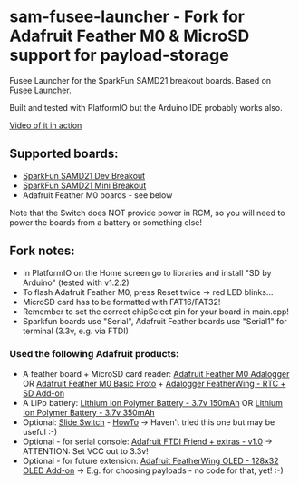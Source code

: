 # sam-fusee-launcher - Fork for Adafruit Feather M0 & MicroSD support for payload-storage
Fusee Launcher for the SparkFun SAMD21 breakout boards. Based on [Fusee Launcher](https://github.com/reswitched/fusee-launcher).

Built and tested with PlatformIO but the Arduino IDE probably works also.

[Video of it in action](https://i.imgur.com/sbv75wV.mp4)

## Supported boards:
- [SparkFun SAMD21 Dev Breakout](https://www.sparkfun.com/products/13672)
- [SparkFun SAMD21 Mini Breakout](https://www.sparkfun.com/products/13664)
- Adafruit Feather M0 boards - see below

Note that the Switch does NOT provide power in RCM, so you will need to power the boards from a battery or something else!

## Fork notes:
- In PlatformIO on the Home screen go to libraries and install "SD by Arduino" (tested with v1.2.2)
- To flash Adafruit Feather M0, press Reset twice -> red LED blinks...
- MicroSD card has to be formatted with FAT16/FAT32!
- Remember to set the correct chipSelect pin for your board in main.cpp! 
- Sparkfun boards use "Serial", Adafruit Feather boards use "Serial1" for terminal (3.3v, e.g. via FTDI)

### Used the following Adafruit products:
- A feather board + MicroSD card reader: [Adafruit Feather M0 Adalogger](https://www.adafruit.com/product/2796) OR [Adafruit Feather M0 Basic Proto](https://www.adafruit.com/product/2772) + [Adalogger FeatherWing - RTC + SD Add-on](https://www.adafruit.com/product/2922)
- A LiPo battery: [Lithium Ion Polymer Battery - 3.7v 150mAh](https://www.adafruit.com/product/1317) OR [Lithium Ion Polymer Battery - 3.7v 350mAh](https://www.adafruit.com/product/2750)
- Optional: [Slide Switch](https://www.adafruit.com/product/805) - [HowTo](https://io.adafruit.com/blog/tip/2016/12/14/feather-power-switch/) -> Haven't tried this one but may be useful :-)
- Optional - for serial console: [Adafruit FTDI Friend + extras - v1.0](https://www.adafruit.com/product/284) -> ATTENTION: Set VCC out to 3.3v!
- Optional - for future extension: [Adafruit FeatherWing OLED - 128x32 OLED Add-on](https://www.adafruit.com/product/2900) -> E.g. for choosing payloads - no code for that, yet! :-)

